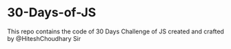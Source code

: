 # 30-Days-of-JS
This repo contains the code of 30 Days Challenge of JS created and crafted by @HiteshChoudhary Sir 
